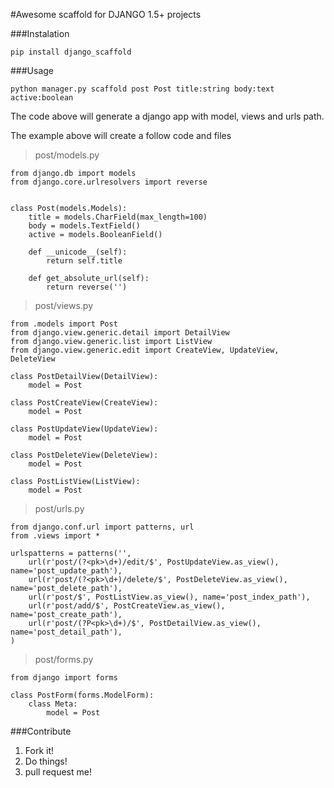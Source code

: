 #Awesome scaffold for DJANGO 1.5+ projects

###Instalation

    pip install django_scaffold

###Usage

    python manager.py scaffold post Post title:string body:text active:boolean

The code above will generate a django app with model, views and urls path.

The example above will create a follow code and files

>post/models.py

    from django.db import models
    from django.core.urlresolvers import reverse


    class Post(models.Models):
        title = models.CharField(max_length=100)
        body = models.TextField()
        active = models.BooleanField()

        def __unicode__(self):
            return self.title

        def get_absolute_url(self):
            return reverse('')

>post/views.py

    from .models import Post
    from django.view.generic.detail import DetailView
    from django.view.generic.list import ListView
    from django.view.generic.edit import CreateView, UpdateView, DeleteView

    class PostDetailView(DetailView):
        model = Post

    class PostCreateView(CreateView):
        model = Post

    class PostUpdateView(UpdateView):
        model = Post

    class PostDeleteView(DeleteView):
        model = Post

    class PostListView(ListView):
        model = Post

>post/urls.py


    from django.conf.url import patterns, url
    from .views import *

    urlspatterns = patterns('',
        url(r'post/(?<pk>\d+)/edit/$', PostUpdateView.as_view(), name='post_update_path'),
        url(r'post/(?<pk>\d+)/delete/$', PostDeleteView.as_view(), name='post_delete_path'),
        url(r'post/$', PostListView.as_view(), name='post_index_path'),
        url(r'post/add/$', PostCreateView.as_view(), name='post_create_path'),
        url(r'post/(?P<pk>\d+)/$', PostDetailView.as_view(), name='post_detail_path'),
    )

>post/forms.py

    from django import forms

    class PostForm(forms.ModelForm):
        class Meta:
            model = Post



###Contribute
1. Fork it!
2. Do things!
3. pull request me!
